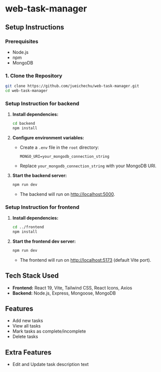 # web-task-manager

## Setup Instructions

### Prerequisites

- Node.js
- npm
- MongoDB

### 1. Clone the Repository

```bash
git clone https://github.com/jueichechu/web-task-manager.git
cd web-task-manager
```

### Setup Instruction for backend

1. **Install dependencies:**

   ```bash
   cd backend
   npm install
   ```

2. **Configure environment variables:**

   - Create a `.env` file in the `root` directory:
     ```
     MONGO_URI=your_mongodb_connection_string
     ```
   - Replace `your_mongodb_connection_string` with your MongoDB URI.

3. **Start the backend server:**

   ```bash
   npm run dev
   ```

   - The backend will run on [http://localhost:5000](http://localhost:5000).

### Setup Instruction for frontend

1. **Install dependencies:**

   ```bash
   cd ../frontend
   npm install
   ```

2. **Start the frontend dev server:**

   ```bash
   npm run dev
   ```

   - The frontend will run on [http://localhost:5173](http://localhost:5173) (default Vite port).

## Tech Stack Used

- **Frontend:** React 19, Vite, Tailwind CSS, React Icons, Axios
- **Backend:** Node.js, Express, Mongoose, MongoDB

## Features

- Add new tasks
- View all tasks
- Mark tasks as complete/incomplete
- Delete tasks

## Extra Features

- Edit and Update task description text

